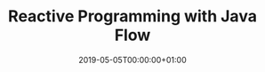 ---
title: Reactive Programming with Java Flow
linktitle: Reactive Programming with Java Flow
type: book
date: "2019-05-05T00:00:00+01:00"
# Prev/next pager order (if `docs_section_pager` enabled in `params.toml`)
weight: 17
---